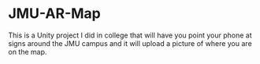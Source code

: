 # JMU-AR-Map

This is a Unity project I did in college that will have you point your phone at signs around the JMU campus and it will upload a picture of where you are on the map.

